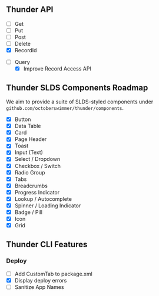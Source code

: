 ## Thunder API

* [ ] Get
* [ ] Put
* [ ] Post
* [ ] Delete
* [x] RecordId
- [ ] Query
	- [x] Improve Record Access API

## Thunder SLDS Components Roadmap
We aim to provide a suite of SLDS-styled components under `github.com/octoberswimmer/thunder/components`.

- [x] Button
- [x] Data Table
- [x] Card
- [x] Page Header
- [x] Toast
- [x] Input (Text)
- [x] Select / Dropdown
- [x] Checkbox / Switch
- [x] Radio Group
- [x] Tabs
- [x] Breadcrumbs
- [x] Progress Indicator
- [x] Lookup / Autocomplete
- [x] Spinner / Loading Indicator
- [x] Badge / Pill
- [x] Icon
- [x] Grid

## Thunder CLI Features

### Deploy

- [ ] Add CustomTab to package.xml
- [x] Display deploy errors
- [ ] Sanitize App Names
